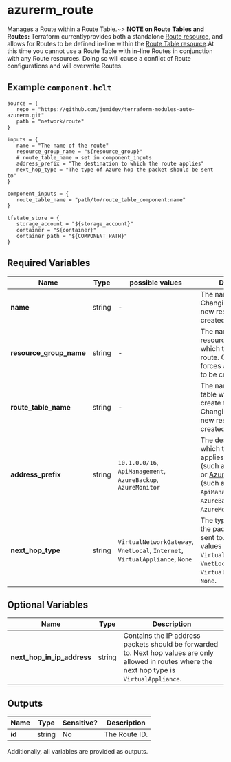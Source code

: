 # azurerm_route

Manages a Route within a Route Table.~> **NOTE on Route Tables and Routes:** Terraform currentlyprovides both a standalone [Route resource](route.html), and allows for Routes to be defined in-line within the [Route Table resource](route_table.html).At this time you cannot use a Route Table with in-line Routes in conjunction with any Route resources. Doing so will cause a conflict of Route configurations and will overwrite Routes.

## Example `component.hclt`

```hcl
source = {
   repo = "https://github.com/jumidev/terraform-modules-auto-azurerm.git"   
   path = "network/route"   
}

inputs = {
   name = "The name of the route"   
   resource_group_name = "${resource_group}"   
   # route_table_name → set in component_inputs
   address_prefix = "The destination to which the route applies"   
   next_hop_type = "The type of Azure hop the packet should be sent to"   
}

component_inputs = {
   route_table_name = "path/to/route_table_component:name"   
}

tfstate_store = {
   storage_account = "${storage_account}"   
   container = "${container}"   
   container_path = "${COMPONENT_PATH}"   
}

```

## Required Variables

| Name | Type |  possible values |  Description |
| ---- | --------- |  ----------- | ----------- |
| **name** | string |  -  |  The name of the route. Changing this forces a new resource to be created. | 
| **resource_group_name** | string |  -  |  The name of the resource group in which to create the route. Changing this forces a new resource to be created. | 
| **route_table_name** | string |  -  |  The name of the route table within which create the route. Changing this forces a new resource to be created. | 
| **address_prefix** | string |  `10.1.0.0/16`, `ApiManagement`, `AzureBackup`, `AzureMonitor`  |  The destination to which the route applies. Can be CIDR (such as `10.1.0.0/16`) or [Azure Service Tag](https://docs.microsoft.com/azure/virtual-network/service-tags-overview) (such as `ApiManagement`, `AzureBackup` or `AzureMonitor`) format. | 
| **next_hop_type** | string |  `VirtualNetworkGateway`, `VnetLocal`, `Internet`, `VirtualAppliance`, `None`  |  The type of Azure hop the packet should be sent to. Possible values are `VirtualNetworkGateway`, `VnetLocal`, `Internet`, `VirtualAppliance` and `None`. | 

## Optional Variables

| Name | Type |  Description |
| ---- | --------- |  ----------- |
| **next_hop_in_ip_address** | string |  Contains the IP address packets should be forwarded to. Next hop values are only allowed in routes where the next hop type is `VirtualAppliance`. | 



## Outputs

| Name | Type | Sensitive? | Description |
| ---- | ---- | --------- | --------- |
| **id** | string | No  | The Route ID. | 

Additionally, all variables are provided as outputs.
